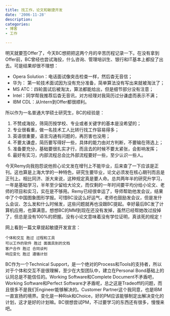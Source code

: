 ```yaml
---
title: 找工作，论文和敏捷开发
date: '2006-11-28'
description:
categories:
- 博客
- 工作

---
```

明天就要签Offer了，今天BC想把把这两个月的辛苦历程记录一下。在没有拿到Offer前，BC曾经也尝试海投，什么咨询、管理培训生、银行和IT基本上都投了出去。可是结果却很不理想：

- Opera Solution：电话面试像突击检查一样，然后杳无音信；
- 华为： 第一轮技术面试因为没有充分准备，简单算法没有写出来就被淘汰了；
- MS ATC：四轮面试后被淘汰，算法都能给出，但是细节部分没有注意；
- Intel：同学帮我推荐后杳无音讯，对方经理对我简历过分谦虚而表示不满；
- IBM CDL：从Intern到Offer都很顺利。

所以作为一名普通大学硕士研究生，BC的经验是：

1. 不赞成海投，筛简历按学校、专业或者关键字的基本是没希望的；
2. 专业很看重，做一名技术工人比转行找工作容易得多；
3. 英语很重要，语言沟通有问题的，再厉害也没用；
4. 不要太谦虚，简历要写得好一些，具体的能力由对方判断，不要输在筛选上；
5. 准备要充分，基础要很扎实才行，而且去的时候不要太紧张，会影响发挥；
6. 最好有实习，内部流程总会比外部流程要好一些，至少认识一些人。

今天Remy向我抱怨说他担心论文发在增刊上不能毕业，后来查了一下应该是正刊。这也算是上海大学的一种特色，研究生要毕业，论文必须发在核心期刊而且是正刊上。相比同济、浙大来说，这种规定真是要人命。总共两年半的研究升学习，一年是基础学习，半年至少留给大论文，而仅剩的一年时间要平均分给小论文、老师的项目和实习，实在是不够用。Remy已经很幸运了，导师帮助他发会议，结果中了个中国图象图形学报。可惜BC没这么好运气，老师也鼓励发会议，但是发什么会议、怎么发和什么时候发，这些问题就再也没跟BC提起。幸好最后BC发了计算机应用，也算满意。想想BC的MM到现在还没有发掉，虽然已经帮她改过投掉了，但总是没有100%的把握。没有小论文意味着没有学位证明，真该死的规定！

网上看到一篇文章提起敏捷开发宣言：

	个体和交互 胜过 过程和工具
	可以工作的软件 胜过 面面具到的文档
	客户合作 胜过 合同谈判
	响应变化 胜过 遵循计划

BC作为一个Technical Support，是一个绝对的Process和Tools的支持者，所以对于个体和交互不是很理解，至少在大型团队中，建立在Personal Bond基础上的认同总是不能信任的。Working Software和Complete Document不矛盾吧，Working Software和Perfect Software才矛盾呢，总之这是Tradeoff的问题，而且很多不是我们Engineer能够解决的。Customer Partner这个我同意，也是IBM一直宣扬的境界。变化是一种Risk和Choice，好的PM应该能够制定出解决变化的计划，这才是好的计划嘛。BC很想尝试PM，不过要学习的东西还有很多，慢慢来吧。